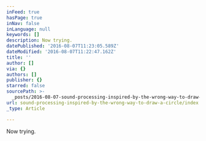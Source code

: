 ```yaml
---
inFeed: true
hasPage: true
inNav: false
inLanguage: null
keywords: []
description: Now trying.
datePublished: '2016-08-07T11:23:05.589Z'
dateModified: '2016-08-07T11:22:47.162Z'
title: ''
author: []
via: {}
authors: []
publisher: {}
starred: false
sourcePath: >-
  _posts/2016-08-07-sound-processing-inspired-by-the-wrong-way-to-draw-a-circle.md
url: sound-processing-inspired-by-the-wrong-way-to-draw-a-circle/index.html
_type: Article

---
```

Now trying.